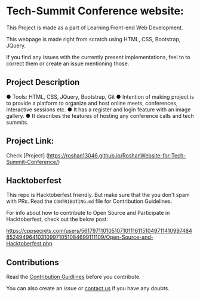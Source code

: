
# Tech-Summit Conference website:

This Project is made as a part of Learning Front-end Web Development. 

This webpage is made right from scratch using HTML, CSS, Bootstrap, JQuery.

If you find any issues with the currently present implementations, feel to to correct them or create an issue mentioning those.

## Project Description

● Tools: HTML, CSS, JQuery, Bootstrap, Git
● Intention of making project is to provide a platform to organize and host online meets, conferences, Interactive sessions etc.
● It has a register and login feature with an image gallery.
● It describes the features of hosting any conference calls and tech summits.

## Project Link: 

Check [Project] (https://roshan13046.github.io/RoshanWebsite-for-Tech-Summit-Conference/)


## Hacktoberfest

This repo is Hacktoberfest friendly. But make sure that the you don't spam with PRs. Read the `CONTRIBUTING.md` file for Contribution Guidelines.

For info about how to contribute to Open Source and Participate in Hacktoberfest, check out the below post:

https://cppsecrets.com/users/5617971101051071011161151049711410997484852494964103109971051084699111109/Open-Source-and-Hacktoberfest.php

## Contributions

Read the [Contribution Guidlines](https://github.com/aniketsharma00411/algorithmsUse/blob/master/CONTRIBUTING.md) before you contribute.

You can also create an issue or [contact us](https://github.com/Roshan13046) if you have any doubts.

